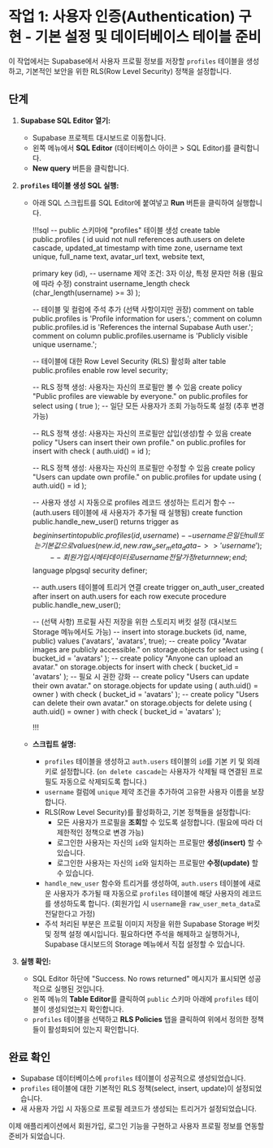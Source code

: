 # 작업 1: 사용자 인증(Authentication) 구현 - 기본 설정 및 데이터베이스 테이블 준비

이 작업에서는 Supabase에서 사용자 프로필 정보를 저장할 `profiles` 테이블을 생성하고, 기본적인 보안을 위한 RLS(Row Level Security) 정책을 설정합니다.

## 단계

1.  **Supabase SQL Editor 열기:**
    *   Supabase 프로젝트 대시보드로 이동합니다.
    *   왼쪽 메뉴에서 **SQL Editor** (데이터베이스 아이콘 > SQL Editor)를 클릭합니다.
    *   **New query** 버튼을 클릭합니다.

2.  **`profiles` 테이블 생성 SQL 실행:**
    *   아래 SQL 스크립트를 SQL Editor에 붙여넣고 **Run** 버튼을 클릭하여 실행합니다.

        !!!sql
        -- public 스키마에 "profiles" 테이블 생성
        create table public.profiles (
          id uuid not null references auth.users on delete cascade,
          updated_at timestamp with time zone,
          username text unique,
          full_name text,
          avatar_url text,
          website text,

          primary key (id),
          -- username 제약 조건: 3자 이상, 특정 문자만 허용 (필요에 따라 수정)
          constraint username_length check (char_length(username) >= 3)
        );

        -- 테이블 및 컬럼에 주석 추가 (선택 사항이지만 권장)
        comment on table public.profiles is 'Profile information for users.';
        comment on column public.profiles.id is 'References the internal Supabase Auth user.';
        comment on column public.profiles.username is 'Publicly visible unique username.';

        -- 테이블에 대한 Row Level Security (RLS) 활성화
        alter table public.profiles enable row level security;

        -- RLS 정책 생성: 사용자는 자신의 프로필만 볼 수 있음
        create policy "Public profiles are viewable by everyone."
          on public.profiles for select
          using ( true ); -- 일단 모든 사용자가 조회 가능하도록 설정 (추후 변경 가능)

        -- RLS 정책 생성: 사용자는 자신의 프로필만 삽입(생성)할 수 있음
        create policy "Users can insert their own profile."
          on public.profiles for insert
          with check ( auth.uid() = id );

        -- RLS 정책 생성: 사용자는 자신의 프로필만 수정할 수 있음
        create policy "Users can update own profile."
          on public.profiles for update
          using ( auth.uid() = id );

        -- 사용자 생성 시 자동으로 profiles 레코드 생성하는 트리거 함수
        -- (auth.users 테이블에 새 사용자가 추가될 때 실행됨)
        create function public.handle_new_user() 
        returns trigger as $$
        begin
          insert into public.profiles (id, username) -- username은 일단 null 또는 기본값으로
          values (new.id, new.raw_user_meta_data->>'username'); -- 회원가입 시 메타데이터로 username 전달 가정
          return new;
        end;
        $$ language plpgsql security definer;

        -- auth.users 테이블에 트리거 연결
        create trigger on_auth_user_created
          after insert on auth.users
          for each row execute procedure public.handle_new_user();

        -- (선택 사항) 프로필 사진 저장을 위한 스토리지 버킷 설정 (대시보드 Storage 메뉴에서도 가능)
        -- insert into storage.buckets (id, name, public) values ('avatars', 'avatars', true);
        -- create policy "Avatar images are publicly accessible." on storage.objects for select using ( bucket_id = 'avatars' );
        -- create policy "Anyone can upload an avatar." on storage.objects for insert with check ( bucket_id = 'avatars' ); -- 필요 시 권한 강화
        -- create policy "Users can update their own avatar." on storage.objects for update using ( auth.uid() = owner ) with check ( bucket_id = 'avatars' );
        -- create policy "Users can delete their own avatar." on storage.objects for delete using ( auth.uid() = owner ) with check ( bucket_id = 'avatars' );

        !!!

    *   **스크립트 설명:**
        *   `profiles` 테이블을 생성하고 `auth.users` 테이블의 `id`를 기본 키 및 외래 키로 설정합니다. (`on delete cascade`는 사용자가 삭제될 때 연결된 프로필도 자동으로 삭제되도록 합니다.)
        *   `username` 컬럼에 `unique` 제약 조건을 추가하여 고유한 사용자 이름을 보장합니다.
        *   RLS(Row Level Security)를 활성화하고, 기본 정책들을 설정합니다:
            *   모든 사용자가 프로필을 **조회**할 수 있도록 설정합니다. (필요에 따라 더 제한적인 정책으로 변경 가능)
            *   로그인한 사용자는 자신의 `id`와 일치하는 프로필만 **생성(insert)** 할 수 있습니다.
            *   로그인한 사용자는 자신의 `id`와 일치하는 프로필만 **수정(update)** 할 수 있습니다.
        *   `handle_new_user` 함수와 트리거를 생성하여, `auth.users` 테이블에 새로운 사용자가 추가될 때 자동으로 `profiles` 테이블에 해당 사용자의 레코드를 생성하도록 합니다. (회원가입 시 `username`을 `raw_user_meta_data`로 전달한다고 가정)
        *   주석 처리된 부분은 프로필 이미지 저장을 위한 Supabase Storage 버킷 및 정책 설정 예시입니다. 필요하다면 주석을 해제하고 실행하거나, Supabase 대시보드의 Storage 메뉴에서 직접 설정할 수 있습니다.

3.  **실행 확인:**
    *   SQL Editor 하단에 "Success. No rows returned" 메시지가 표시되면 성공적으로 실행된 것입니다.
    *   왼쪽 메뉴의 **Table Editor**를 클릭하여 `public` 스키마 아래에 `profiles` 테이블이 생성되었는지 확인합니다.
    *   `profiles` 테이블을 선택하고 **RLS Policies** 탭을 클릭하여 위에서 정의한 정책들이 활성화되어 있는지 확인합니다.

## 완료 확인

*   Supabase 데이터베이스에 `profiles` 테이블이 성공적으로 생성되었습니다.
*   `profiles` 테이블에 대한 기본적인 RLS 정책(select, insert, update)이 설정되었습니다.
*   새 사용자 가입 시 자동으로 프로필 레코드가 생성되는 트리거가 설정되었습니다.

이제 애플리케이션에서 회원가입, 로그인 기능을 구현하고 사용자 프로필 정보를 연동할 준비가 되었습니다. 